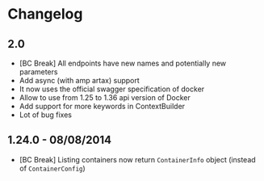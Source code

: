 # Changelog

## 2.0

 - [BC Break] All endpoints have new names and potentially new parameters
 - Add async (with amp artax) support
 - It now uses the official swagger specification of docker
 - Allow to use from 1.25 to 1.36 api version of Docker
 - Add support for more keywords in ContextBuilder
 - Lot of bug fixes

## 1.24.0 - 08/08/2014

 - [BC Break] Listing containers now return `ContainerInfo` object (instead of `ContainerConfig`)
